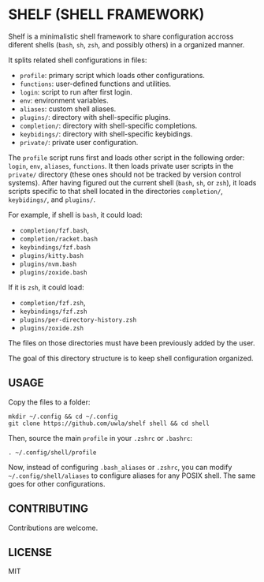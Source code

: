 # SHELF (SHELL FRAMEWORK)

Shelf is a minimalistic shell framework to share configuration accross  diferent
shells (`bash`, `sh`, `zsh`, and possibly others) in a organized manner.

It splits related shell configurations in files:

- `profile`: primary script which loads other configurations.
- `functions`: user-defined functions and utilities.
- `login`: script to run after first login.
- `env`: environment variables.
- `aliases`: custom shell aliases.
- `plugins/`: directory with shell-specific plugins.
- `completion/`: directory with shell-specific completions.
- `keybidings/`: directory with shell-specific keybidings.
- `private/`: private user configuration.

The `profile` script runs first and loads other script in the  following  order:
`login`, `env`, `aliases`, `functions`. It then loads private  user  scripts  in
the `private/` directory (these ones should not be tracked  by  version  control
systems). After having figured out the current shell (`bash`, `sh`,  or  `zsh`),
it  loads  scripts  specific  to  that  shell   located   in   the   directories
`completion/`, `keybidings/`, and `plugins/`.

For example, if shell is `bash`, it could load:

- `completion/fzf.bash`,
- `completion/racket.bash`
- `keybindings/fzf.bash`
- `plugins/kitty.bash`
- `plugins/nvm.bash`
- `plugins/zoxide.bash`

If it is `zsh`, it could load:

- `completion/fzf.zsh`,
- `keybindings/fzf.zsh`
- `plugins/per-directory-history.zsh`
- `plugins/zoxide.zsh`

The files on those directories must have been previously added by the user.

The goal of this directory structure is to keep shell configuration organized.

## USAGE

Copy the files to a folder:

```shell
mkdir ~/.config && cd ~/.config
git clone https://github.com/uwla/shelf shell && cd shell
```

Then, source the main `profile` in your `.zshrc` or `.bashrc`:

```shell
. ~/.config/shell/profile
```

Now,  instead  of  configuring  `.bash_aliases`  or  `.zshrc`,  you  can  modify
`~/.config/shell/aliases` to configure aliases for any  POSIX  shell.  The  same
goes for other configurations.

## CONTRIBUTING

Contributions are welcome. 

## LICENSE

MIT
